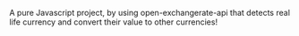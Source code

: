 A pure Javascript project, by using open-exchangerate-api that detects real life currency and convert their value to other currencies!

